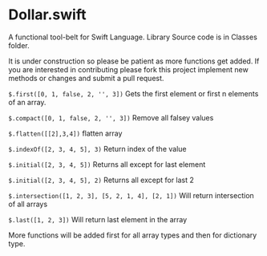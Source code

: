 Dollar.swift
===========

A functional tool-belt for Swift Language. Library Source code is in Classes folder. 

It is under construction so please be patient as more functions get added. If you are interested in contributing please fork this project implement new methods or changes and submit a pull request.

`$.first([0, 1, false, 2, '', 3])`
Gets the first element or first n elements of an array.

`$.compact([0, 1, false, 2, '', 3])`
Remove all falsey values

`$.flatten([[2],3,4])`
flatten array

`$.indexOf([2, 3, 4, 5], 3)`
Return index of the value

`$.initial([2, 3, 4, 5])`
Returns all except for last element

`$.initial([2, 3, 4, 5], 2)`
Returns all except for last 2

`$.intersection([1, 2, 3], [5, 2, 1, 4], [2, 1])`
Will return intersection of all arrays

`$.last([1, 2, 3])`
Will return last element in the array

More functions will be added first for all array types and then for dictionary type.
